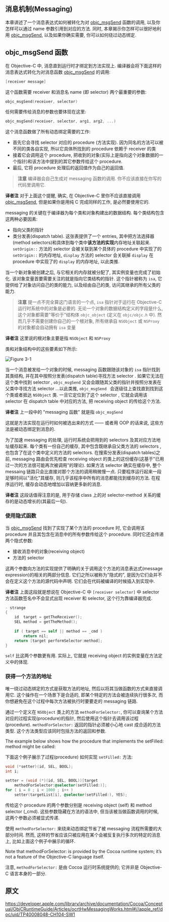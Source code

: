 ## 消息机制(Messaging)

[objc_msgSend]:https://developer.apple.com/documentation/objectivec/1456712-objc_msgsend

本章讲述了一个消息表达式如何被转化为对 [objc_msgSend] 函数的调用, 以及你怎样可以通过 name 参数引用到对应的方法. 同时, 本章揭示你怎样可以很好地利用 [objc_msgSend], 以及如果你确实需要, 你可以如何绕过动态绑定.

## objc_msgSend 函数

在 Objective-C 中, 消息直到运行时才绑定到方法实现上. 编译器会将下面这样的消息表达式转化为对消息函数 [objc_msgSend] 的调用:

```objective-c
[receiver message]
```

这个函数需要 receiver 和消息名 name (即 selector) 两个最重要的参数:

```objective-c
objc_msgSend(receiver, selector)
```

任何需要传给消息的参数也要体现在这里:

```objective-c
objc_msgSend(receiver, selector, arg1, arg2, ...)
```

这个消息函数做了所有动态绑定需要的工作:

- 首先它会寻找 selector 对应的 procedure (方法实现). 因为同名的方法可以被不同的类各自实现, 所以它具体所找到的 procedure 依赖于 receiver 的类
- 接着它会调用这个 procedure, 把收到的对象(实际上是指向这个对象数据的一个指针)和该方法中提到的其它参数传给这个 procedure.
- 最后, 它将 procedure 处理后的返回值作为自己的返回值.

> **注意** 编译器会自己生成对 messaging 函数的调用. 你不应该直接在你写的代码里调用它.

**译者注** 对于上面这个提醒, 确实, 在 Objective-C 里你不应该直接调用 [objc_msgSend], 但是如果你是用纯 C 完成同样的工作, 是必然要使用它的.

messaging 的关键在于编译器为每个类和对象构建出的数据结构. 每个类结构包含这两种必要因素:

- 指向父类的指针
- 类分发表(dispatch table). 这张表提供了一个 entries, 其中把方法选择器(method selectors)和具体到每个类中**该方法的实现**内存地址关联起来. `setOrigin::` 方法的 selector 会被关联到某个具体的 procedure 中实现了的 `setOrigin::` 的内存地址, `display` 方法的 selector 会关联掉 `display` 在 procedure 中实现了的 `display` 的内存地址, 以此类推.

当一个新对象被创建之后, 与它相关的内存就被分配了, 其实例变量也完成了初始化. 该对象变量首要需要关注的就是指向它类结构的指针. 这个指针被称为 `isa`, 它提供给了对象访问自己的类的能力, 以及经由自己的类, 访问其继承的所有父类的能力.

> **注意** 提一点不完全算这门语言的一个点, `isa` 指针对于运行在 Objective-C 运行时系统中的对象是必要的. 无论一个对象的数据结构定义的字段是什么, 这个对象都需要"等价于"结构体 `objc_object` (定义在 `objc/objc.h` 中). 然而几乎不需要创建你自己的一个根对象, 所有继承自 `NSObject` 或 `NSProxy` 的对象都会自动拥有 `isa` 变量

**译者注** 这里说的根对象主要是指 `NSObject` 和 `NSProxy`

类和对象结构中的这些要素如下所示:

![Figure 3-1](https://developer.apple.com/library/archive/documentation/Cocoa/Conceptual/ObjCRuntimeGuide/Art/messaging1.gif)

当一个消息被发给一个对象的时候, messaging 函数跟随该对象的 `isa` 指针找到其类结构, 并在其中按照分发表(dispatch table)寻找方法 selector . 如果它无法在这个类中找到 selector , `objc_msgSend` 又会会跟随其父类的指针并按照分发表在父类中寻找方法 selector ...以此类推, `objc_msgSend ` 会逐级往上查找直到找到这个类或者抵达 `NSObject` 类. 一旦它定位到了这个 selector , 它就会调用该 selector 在 dispatch table 中对应的方法, 把 receiving object 的传给这个方法.

**译者注** 上一段中的 "messaging 函数" 就是指 `objc_msgSend`

这就是方法实现在运行时如何被选出来的方式 —— 或者用 OOP 的话来说, 这些方法是被动态绑定到消息的.

为了加速 messaging 的处理, 运行时系统会把用到的 selectors 及其对应方法地址缓存起来. 每个类有一份自己的缓存, 其中包含既继承自父类方法的 selectors , 也包含了在这个类中定义的方法的 selectors. 在搜索分发表(dispatch tables)之前, messaging 路由会优先检查 receiving object 的类上的这份缓存(这基于"已用过一次的方法很可能再次被调用"的理论). 如果方法 selector 确实在缓存中, 整个 messaing 链路只会比直接对那个方法的调用稍微慢一点. 只要程序运行起来一段足够时间以"活化"其缓存, 则几乎该程序中所有的消息都能找到缓存的方法. 在程序运行时, 缓存会动态地增加以容纳更多新的消息.

**译者注** 这段话值得注意的是, 用于存储 class 上的对 selector-method 关系的缓存的是动态增长的(其最后一句).

### 使用隐式函数

当 [objc_msgSend] 找到了实现了某个方法的 procedure 时, 它会调用该 procedure 并且其包含在消息中的所有参数传给这个 procedure. 同时它还会传递两个隐式参数:

- 接收消息中的对象(receiving object)
- 方法的 selector

这两个参数向方法的实现提供了明确的关于调用这个方法的消息表达式(message expression)的相关的两部分信息. 它们之所以被称为"隐式的", 是因为它们会并不会在定义这个方法的源代码中声明. 它们会在代码被编译的时候插入到实现中.

**译者注** 上面这段就是想说在 Objective-C 中 `[receiver selector]` 中 selector 方法函数签名中不会显式出现 receiver 和 selector, 这个行为靠编译器完成.

```objective-c
- strange
{
    id  target = getTheReceiver();
    SEL method = getTheMethod();
 
    if ( target == self || method == _cmd )
        return nil;
    return [target performSelector:method];
}
```

`self` 比这两个参数更有用. 实际上, 它就是 receiving object 的实例变量在方法定义中的体现.

### 获得一个方法的地址

唯一绕过动态绑定的方式是获取方法的地址, 然后以将其当做函数的方式来直接调用它. 这个操作在一个场景下是合适的, 即某个特定的方法会被连续执行很多次, 而你想避免在这个过程中每次方法被执行时要要走的 messaging 链路.

通过一个定义在 `NSObject` 类上的方法 `methodForSelector:`, 你可以查询某个方法对应的过程实现(procedure)的指针, 然后使用这个指针去调用该过程(procedure). `methodForSelector:` 返回的指针必须被小心地 cast 成合适的方法类型. 这个方法类型应该同时包括方法的返回和参数.

The example below shows how the procedure that implements the setFilled: method might be called:

下面这个例子展示了过程(procedure) 如何实现 `setFilled:` 方法:

```objective-c
void (*setter)(id, SEL, BOOL);
int i;
 
setter = (void (*)(id, SEL, BOOL))[target
    methodForSelector:@selector(setFilled:)];
for ( i = 0 ; i < 1000 ; i++ )
    setter(targetList[i], @selector(setFilled:), YES);
```

传给这个 procedure 的两个参数分别是 receiving object (self) 和 method selector (_cmd). 这些参数隐藏在方法的语法中, 但当该被当做函数调用的时候, 这两个参数必须被显式传递.

使用 `methodForSelector:` 来绕来动态绑定节省了被 messaging 流程所需要的大部分时间. 然而, 这样的节省应该只被应用在某个会被反复执行多次的特定的消息上, 比如上面这个例子中展示的循环.

Note that methodForSelector: is provided by the Cocoa runtime system; it’s not a feature of the Objective-C language itself.

注意, `methodForSelector:` 是由 Cocoa 运行时系统提供的; 它并非是 Objective-C 语言本身的一部分.

<!-- - procedure
- method
- selector
- messaging function(pure c level) -->

## 原文

https://developer.apple.com/library/archive/documentation/Cocoa/Conceptual/ObjCRuntimeGuide/Articles/ocrtHwMessagingWorks.html#//apple_ref/doc/uid/TP40008048-CH104-SW1